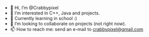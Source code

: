 - 👋 Hi, I’m @Crabbypixel
- 👀 I’m interested in C++, Java and projects.
- 🌱 Currently learning in school :)
- 💞️ I’m looking to collaborate on projects (not right now).
- 📫 How to reach me: send an e-mail to crabbypixel@gmail.com

<!---
Crabbypixel/Crabbypixel is a ✨ special ✨ repository because its `README.md` (this file) appears on your GitHub profile.
You can click the Preview link to take a look at your changes.
--->
